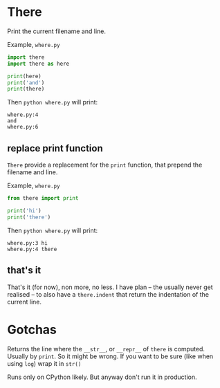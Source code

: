 # There

Print the current filename and line. 

Example, `where.py`

```python
import there
import there as here

print(here)
print('and')
print(there)
```

Then `python where.py` will print:

```
where.py:4
and
where.py:6
```

## replace print function

`There` provide a replacement for the `print` function, that prepend the
filename and line. 

Example, `where.py`

```python
from there import print

print('hi')
print('there')
```

Then `python where.py` will print:

```
where.py:3 hi
where.py:4 there
```

## that's it


That's it (for now), non more, no less. I have plan – the usually never get
realised – to also have a `there.indent` that return the indentation of the
current line.

# Gotchas

Returns the line where the `__str__`, or `__repr__` of `there` is computed.
Usually by `print`. So it might be wrong. If you want to be sure (like when
using `log`) wrap it in `str()`

Runs only on CPython likely. But anyway don't run it in production.




